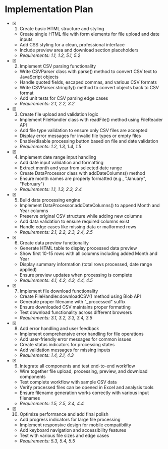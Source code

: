 # Implementation Plan

- [x] 1. Create basic HTML structure and styling
  - Create single HTML file with form elements for file upload and date inputs
  - Add CSS styling for a clean, professional interface
  - Include preview area and download section placeholders
  - _Requirements: 1.1, 1.2, 5.1, 5.2_

- [x] 2. Implement CSV parsing functionality
  - Write CSVParser class with parse() method to convert CSV text to JavaScript objects
  - Handle quoted fields, escaped commas, and various CSV formats
  - Write CSVParser.stringify() method to convert objects back to CSV format
  - Add unit tests for CSV parsing edge cases
  - _Requirements: 2.1, 2.2, 3.2_

- [x] 3. Create file upload and validation logic
  - Implement FileHandler class with readFile() method using FileReader API
  - Add file type validation to ensure only CSV files are accepted
  - Display error messages for invalid file types or empty files
  - Enable/disable processing button based on file and date validation
  - _Requirements: 1.2, 1.3, 1.4, 1.5_

- [x] 4. Implement date range input handling
  - Add date input validation and formatting
  - Extract month and year from selected date range
  - Create DataProcessor class with addDateColumns() method
  - Ensure month names are properly formatted (e.g., "January", "February")
  - _Requirements: 1.1, 1.3, 2.3, 2.4_

- [x] 5. Build data processing engine
  - Implement DataProcessor.addDateColumns() to append Month and Year columns
  - Preserve original CSV structure while adding new columns
  - Add data validation to ensure required columns exist
  - Handle edge cases like missing data or malformed rows
  - _Requirements: 2.1, 2.2, 2.3, 2.4, 2.5_

- [x] 6. Create data preview functionality
  - Generate HTML table to display processed data preview
  - Show first 10-15 rows with all columns including added Month and Year
  - Display summary information (total rows processed, date range applied)
  - Ensure preview updates when processing is complete
  - _Requirements: 4.1, 4.2, 4.3, 4.4, 4.5_

- [x] 7. Implement file download functionality
  - Create FileHandler.downloadCSV() method using Blob API
  - Generate proper filename with "_processed" suffix
  - Ensure downloaded CSV maintains proper formatting
  - Test download functionality across different browsers
  - _Requirements: 3.1, 3.2, 3.3, 3.4, 3.5_

- [x] 8. Add error handling and user feedback
  - Implement comprehensive error handling for file operations
  - Add user-friendly error messages for common issues
  - Create status indicators for processing states
  - Add validation messages for missing inputs
  - _Requirements: 1.4, 2.1, 4.3_

- [x] 9. Integrate all components and test end-to-end workflow
  - Wire together file upload, processing, preview, and download components
  - Test complete workflow with sample CSV data
  - Verify processed files can be opened in Excel and analysis tools
  - Ensure filename generation works correctly with various input filenames
  - _Requirements: 1.5, 2.5, 3.4, 4.4_

- [x] 10. Optimize performance and add final polish
  - Add progress indicators for large file processing
  - Implement responsive design for mobile compatibility
  - Add keyboard navigation and accessibility features
  - Test with various file sizes and edge cases
  - _Requirements: 5.3, 5.4, 5.5_